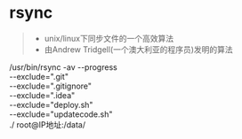 # rsync

> - unix/linux下同步文件的一个高效算法
> - 由Andrew Tridgell(一个澳大利亚的程序员)发明的算法
> 

/usr/bin/rsync -av --progress \
    --exclude=".git" \
    --exclude=".gitignore" \
    --exclude=".idea" \
    --exclude="deploy.sh" \
    --exclude="updatecode.sh" \
    ./ root@IP地址:/data/
